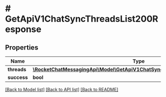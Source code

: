 # # GetApiV1ChatSyncThreadsList200Response

## Properties

Name | Type | Description | Notes
------------ | ------------- | ------------- | -------------
**threads** | [**\RocketChatMessagingApi\Model\GetApiV1ChatSyncThreadsList200ResponseThreads**](GetApiV1ChatSyncThreadsList200ResponseThreads.md) |  | [optional]
**success** | **bool** |  | [optional]

[[Back to Model list]](../../README.md#models) [[Back to API list]](../../README.md#endpoints) [[Back to README]](../../README.md)
